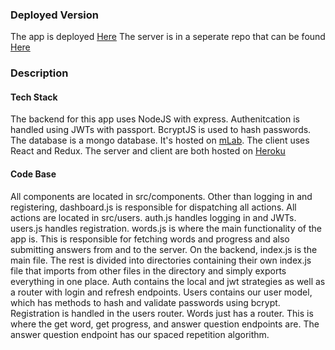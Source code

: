 ### Deployed Version
The app is deployed [Here](https://german-steve-sean.herokuapp.com/)
The server is in a seperate repo that can be found [Here](https://github.com/thinkful-ei26/spaced-repitition-steve-sean-SERVER)

### Description
#### Tech Stack
The backend for this app uses NodeJS with express.  Authenitcation is handled using JWTs with passport.  BcryptJS is used to hash passwords.
The database is a mongo database.  It's hosted on [mLab](https://mlab.com/).
The client uses React and Redux.
The server and client are both hosted on [Heroku](https://www.heroku.com/)
#### Code Base
All components are located in src/components.  Other than logging in and registering, dashboard.js is responsible for dispatching all actions.
All actions are located in src/users.  auth.js handles logging in and JWTs.  users.js handles registration.  words.js is where the main functionality of the app is.  This is responsible for fetching words and progress and also submitting answers from and to the server.
On the backend, index.js is the main file.  The rest is divided into directories containing their own index.js file that imports from other files in the directory and simply exports everything in one place.
Auth contains the local and jwt strategies as well as a router with login and refresh endpoints.
Users contains our user model, which has methods to hash and validate passwords using bcrypt.  Registration is handled in the users router.
Words just has a router.  This is where the get word, get progress, and answer question endpoints are.  The answer question endpoint has our spaced repetition algorithm.